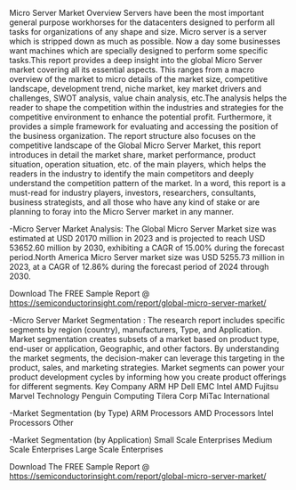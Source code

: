 Micro Server Market Overview
Servers have been the most important general purpose workhorses for the datacenters designed to perform all tasks for organizations of any shape and size. Micro server is a server which is stripped down as much as possible. Now a day some businesses want machines which are specially designed to perform some specific tasks.This report provides a deep insight into the global Micro Server market covering all its essential aspects. This ranges from a macro overview of the market to micro details of the market size, competitive landscape, development trend, niche market, key market drivers and challenges, SWOT analysis, value chain analysis, etc.The analysis helps the reader to shape the competition within the industries and strategies for the competitive environment to enhance the potential profit. Furthermore, it provides a simple framework for evaluating and accessing the position of the business organization. The report structure also focuses on the competitive landscape of the Global Micro Server Market, this report introduces in detail the market share, market performance, product situation, operation situation, etc. of the main players, which helps the readers in the industry to identify the main competitors and deeply understand the competition pattern of the market. In a word, this report is a must-read for industry players, investors, researchers, consultants, business strategists, and all those who have any kind of stake or are planning to foray into the Micro Server market in any manner.

-Micro Server Market Analysis:
The Global Micro Server Market size was estimated at USD 20170 million in 2023 and is projected to reach USD 53652.60 million by 2030, exhibiting a CAGR of 15.00% during the forecast period.North America Micro Server market size was USD 5255.73 million in 2023, at a CAGR of 12.86% during the forecast period of 2024 through 2030.

Download The FREE Sample Report @ https://semiconductorinsight.com/report/global-micro-server-market/ 

-Micro Server Market Segmentation :
The research report includes specific segments by region (country), manufacturers, Type, and Application. Market segmentation creates subsets of a market based on product type, end-user or application, Geographic, and other factors. By understanding the market segments, the decision-maker can leverage this targeting in the product, sales, and marketing strategies. Market segments can power your product development cycles by informing how you create product offerings for different segments. Key Company
ARM
HP
Dell EMC
Intel
AMD
Fujitsu
Marvel Technology
Penguin Computing
Tilera Corp
MiTac International

-Market Segmentation (by Type)
ARM Processors
AMD Processors
Intel Processors
Other

-Market Segmentation (by Application)
Small Scale Enterprises
Medium Scale Enterprises
Large Scale Enterprises

Download The FREE Sample Report @ https://semiconductorinsight.com/report/global-micro-server-market/ 
